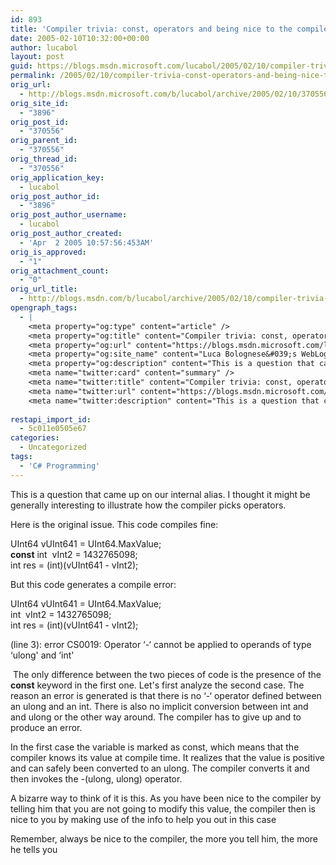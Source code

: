 ```yaml
---
id: 893
title: 'Compiler trivia: const, operators and being nice to the compiler'
date: 2005-02-10T10:32:00+00:00
author: lucabol
layout: post
guid: https://blogs.msdn.microsoft.com/lucabol/2005/02/10/compiler-trivia-const-operators-and-being-nice-to-the-compiler/
permalink: /2005/02/10/compiler-trivia-const-operators-and-being-nice-to-the-compiler/
orig_url:
  - http://blogs.msdn.microsoft.com/b/lucabol/archive/2005/02/10/370556.aspx
orig_site_id:
  - "3896"
orig_post_id:
  - "370556"
orig_parent_id:
  - "370556"
orig_thread_id:
  - "370556"
orig_application_key:
  - lucabol
orig_post_author_id:
  - "3896"
orig_post_author_username:
  - lucabol
orig_post_author_created:
  - 'Apr  2 2005 10:57:56:453AM'
orig_is_approved:
  - "1"
orig_attachment_count:
  - "0"
orig_url_title:
  - http://blogs.msdn.com/b/lucabol/archive/2005/02/10/compiler-trivia-const-operators-and-being-nice-to-the-compiler.aspx
opengraph_tags:
  - |
    <meta property="og:type" content="article" />
    <meta property="og:title" content="Compiler trivia: const, operators and being nice to the compiler" />
    <meta property="og:url" content="https://blogs.msdn.microsoft.com/lucabol/2005/02/10/compiler-trivia-const-operators-and-being-nice-to-the-compiler/" />
    <meta property="og:site_name" content="Luca Bolognese&#039;s WebLog" />
    <meta property="og:description" content="This is a question that came up on our internal alias. I thought it might be generally interesting to illustrate how the compiler picks operators. Here is the original issue. This code compiles fine: UInt64 vUInt641 = UInt64.MaxValue;const int&nbsp; vInt2 = 1432765098;int res = (int)(vUInt641  - vInt2); But this code generates a compile error: UInt64..." />
    <meta name="twitter:card" content="summary" />
    <meta name="twitter:title" content="Compiler trivia: const, operators and being nice to the compiler" />
    <meta name="twitter:url" content="https://blogs.msdn.microsoft.com/lucabol/2005/02/10/compiler-trivia-const-operators-and-being-nice-to-the-compiler/" />
    <meta name="twitter:description" content="This is a question that came up on our internal alias. I thought it might be generally interesting to illustrate how the compiler picks operators. Here is the original issue. This code compiles fine: UInt64 vUInt641 = UInt64.MaxValue;const int&nbsp; vInt2 = 1432765098;int res = (int)(vUInt641  - vInt2); But this code generates a compile error: UInt64..." />
    
restapi_import_id:
  - 5c011e0505e67
categories:
  - Uncategorized
tags:
  - 'C# Programming'
---
```

This is a question that came up on our internal alias. I thought it might be generally interesting to illustrate how the compiler picks operators.

Here is the original issue. This code compiles fine:

UInt64 vUInt641 = UInt64.MaxValue;  
**const** int&nbsp; vInt2 = 1432765098;  
int res = (int)(vUInt641  - vInt2);

But this code generates a compile error:

UInt64 vUInt641 = UInt64.MaxValue;  
int&nbsp; vInt2 = 1432765098;  
int res = (int)(vUInt641  - vInt2);

(line 3): error CS0019: Operator &#8216;-&#8216; cannot be applied to operands of type &#8216;ulong' and &#8216;int'

&nbsp;The only difference between the two pieces of code is the presence of the **const** keyword in the first one. Let's first analyze the second case. The reason an error is generated is that there is no &#8216;-&#8216; operator&nbsp;defined between an ulong and an int. There is also no implicit conversion between int and and ulong or the other way around. The compiler has to give up and to produce an error.

In the first case the variable is marked as const, which&nbsp;means that the compiler knows its value at compile time. It realizes that the value is positive and can safely been converted to an ulong.&nbsp;The compiler&nbsp;converts it and then invokes the -(ulong, ulong) operator.

A bizarre way to think of it is this.&nbsp;As you have been nice to the compiler by telling him that you are not going to modify this value, the compiler then is nice to you by making use of the info to help you out in this case

Remember, always be nice to the compiler, the more you tell him, the more he tells you